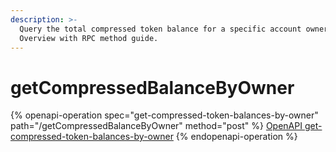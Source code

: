 ```yaml
---
description: >-
  Query the total compressed token balance for a specific account owner.
  Overview with RPC method guide.
---
```


# getCompressedBalanceByOwner

{% openapi-operation spec="get-compressed-token-balances-by-owner" path="/getCompressedBalanceByOwner" method="post" %}
[OpenAPI get-compressed-token-balances-by-owner](https://raw.githubusercontent.com/helius-labs/photon/refs/heads/main/src/openapi/specs/getCompressedTokenBalancesByOwner.yaml)
{% endopenapi-operation %}

